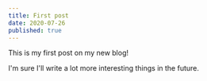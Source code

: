 ```yaml
---
title: First post
date: 2020-07-26
published: true
---
```


This is my first post on my new blog!

I'm sure I'll write a lot more interesting things in the future.
